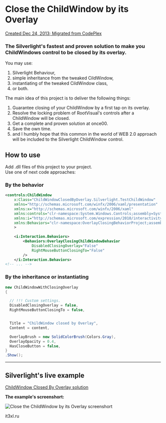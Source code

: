 # Close the ChildWindow by its Overlay

[Created Dec 24, 2013; Migrated from CodePlex](https://closechildwindowbyoverlay.codeplex.com/)

### The Silverlight's fastest and proven solution to make you ChildWindows control to be closed by its overlay.

You may use:
1. Silverlight Behaviour,
1. simple inheritance from the tweaked CildWindow,
1. instantiating of the tweaked CildWindow class,
1. or both.

The main idea of this project is to deliver the following things:
1. Guarantee closing of your ChildWindow by a first tap on its overlay.
1. Resolve the locking problem of RootVisual's controls after a ChildWindow will be closed.
1. Get a complete and proven solution at once00.
1. Save the own time.
1. and I humbly hope that this common in the world of WEB 2.0 approach will be included to the Silverlight ChildWindow control.


## How to use

Add .dll files of this project to your project.<br/>
Use one of next code approaches:

### By the behavior 
```xml
<controls:ChildWindow
    x:Class="ChildWindowClosedByOverlay.Silverlight.TestChildWindow"
    xmlns="http://schemas.microsoft.com/winfx/2006/xaml/presentation" 
    xmlns:x="http://schemas.microsoft.com/winfx/2006/xaml" 
    xmlns:controls="clr-namespace:System.Windows.Controls;assembly=System.Windows.Controls"
    xmlns:i="http://schemas.microsoft.com/expression/2010/interactivity"
    xmlns:Behaviors="clr-namespace:OverlayClosingBehaviorProject;assembly=OverlayClosingBehaviorProject"
    >
    
    <i:Interaction.Behaviors>
        <Behaviors:OverlayClosingChildWindowBehavior
            DisabledClosingOverlay="False"
            RightMouseButtonClosingTo="False"
        />
    </i:Interaction.Behaviors>
<!-- ... -->
```

### By the inheritance or instantiating

```cs
new ChildWindowWithClosingOverlay
{

  // !!! Custom settings.
  DisabledClosingOverlay = false,
  RightMouseButtonClosingTo = false,


  Title = "ChildWindow closed by Overlay",
  Content = content,

  OverlayBrush = new SolidColorBrush(Colors.Gray),
  OverlayOpacity = 0.4,
  HasCloseButton = false,
}
.Show();
```

----

## Silverlight's live example
[ChildWindow Closed By Overlay solution](http://it3xl.ru/Resources_For_External/codeplex/CloseChildWindowByOverlay/ChildWindowClosedByOverlay.Silverlight.Web/)

**The example's screenshort:**

![Close the ChildWindow by its Overlay screenshort](http://it3xl.ru/Resources_For_External/codeplex/CloseChildWindowByOverlay/how_it_looks.jpg)

it3xl.ru
